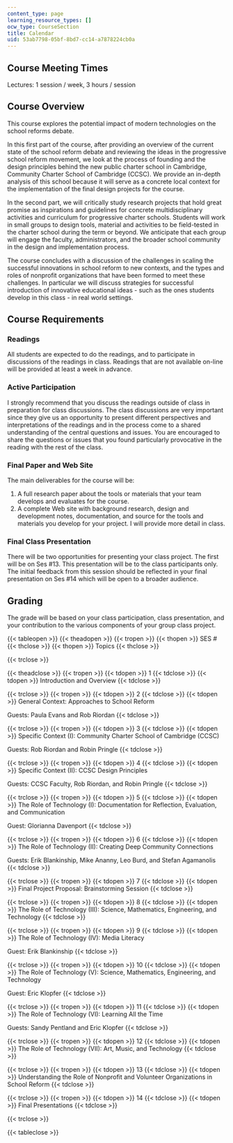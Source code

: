 ```yaml
---
content_type: page
learning_resource_types: []
ocw_type: CourseSection
title: Calendar
uid: 53ab7798-05bf-8bd7-cc14-a7878224cb0a
---
```


Course Meeting Times
--------------------

Lectures: 1 session / week, 3 hours / session

Course Overview
---------------

This course explores the potential impact of modern technologies on the school reforms debate.

In this first part of the course, after providing an overview of the current state of the school reform debate and reviewing the ideas in the progressive school reform movement, we look at the process of founding and the design principles behind the new public charter school in Cambridge, Community Charter School of Cambridge (CCSC). We provide an in-depth analysis of this school because it will serve as a concrete local context for the implementation of the final design projects for the course.

In the second part, we will critically study research projects that hold great promise as inspirations and guidelines for concrete multidisciplinary activities and curriculum for progressive charter schools. Students will work in small groups to design tools, material and activities to be field-tested in the charter school during the term or beyond. We anticipate that each group will engage the faculty, administrators, and the broader school community in the design and implementation process.

The course concludes with a discussion of the challenges in scaling the successful innovations in school reform to new contexts, and the types and roles of nonprofit organizations that have been formed to meet these challenges. In particular we will discuss strategies for successful introduction of innovative educational ideas - such as the ones students develop in this class - in real world settings.

Course Requirements
-------------------

### Readings

All students are expected to do the readings, and to participate in discussions of the readings in class. Readings that are not available on-line will be provided at least a week in advance.

### Active Participation

I strongly recommend that you discuss the readings outside of class in preparation for class discussions. The class discussions are very important since they give us an opportunity to present different perspectives and interpretations of the readings and in the process come to a shared understanding of the central questions and issues. You are encouraged to share the questions or issues that you found particularly provocative in the reading with the rest of the class.

### Final Paper and Web Site

The main deliverables for the course will be:

1.  A full research paper about the tools or materials that your team develops and evaluates for the course.
2.  A complete Web site with background research, design and development notes, documentation, and source for the tools and materials you develop for your project. I will provide more detail in class.

### Final Class Presentation

There will be two opportunities for presenting your class project. The first will be on Ses #13. This presentation will be to the class participants only. The initial feedback from this session should be reflected in your final presentation on Ses #14 which will be open to a broader audience.

Grading
-------

The grade will be based on your class participation, class presentation, and your contribution to the various components of your group class project.

{{< tableopen >}}
{{< theadopen >}}
{{< tropen >}}
{{< thopen >}}
SES #
{{< thclose >}}
{{< thopen >}}
Topics
{{< thclose >}}

{{< trclose >}}

{{< theadclose >}}
{{< tropen >}}
{{< tdopen >}}
1
{{< tdclose >}}
{{< tdopen >}}
Introduction and Overview
{{< tdclose >}}

{{< trclose >}}
{{< tropen >}}
{{< tdopen >}}
2
{{< tdclose >}}
{{< tdopen >}}
General Context: Approaches to School Reform  
  
Guests: Paula Evans and Rob Riordan
{{< tdclose >}}

{{< trclose >}}
{{< tropen >}}
{{< tdopen >}}
3
{{< tdclose >}}
{{< tdopen >}}
Specific Context (I): Community Charter School of Cambridge (CCSC)  
  
Guests: Rob Riordan and Robin Pringle
{{< tdclose >}}

{{< trclose >}}
{{< tropen >}}
{{< tdopen >}}
4
{{< tdclose >}}
{{< tdopen >}}
Specific Context (II): CCSC Design Principles  
  
Guests: CCSC Faculty, Rob Riordan, and Robin Pringle
{{< tdclose >}}

{{< trclose >}}
{{< tropen >}}
{{< tdopen >}}
5
{{< tdclose >}}
{{< tdopen >}}
The Role of Technology (I): Documentation for Reflection, Evaluation, and Communication  
  
Guest: Glorianna Davenport
{{< tdclose >}}

{{< trclose >}}
{{< tropen >}}
{{< tdopen >}}
6
{{< tdclose >}}
{{< tdopen >}}
The Role of Technology (II): Creating Deep Community Connections  
  
Guests: Erik Blankinship, Mike Ananny, Leo Burd, and Stefan Agamanolis
{{< tdclose >}}

{{< trclose >}}
{{< tropen >}}
{{< tdopen >}}
7
{{< tdclose >}}
{{< tdopen >}}
Final Project Proposal: Brainstorming Session
{{< tdclose >}}

{{< trclose >}}
{{< tropen >}}
{{< tdopen >}}
8
{{< tdclose >}}
{{< tdopen >}}
The Role of Technology (III): Science, Mathematics, Engineering, and Technology
{{< tdclose >}}

{{< trclose >}}
{{< tropen >}}
{{< tdopen >}}
9
{{< tdclose >}}
{{< tdopen >}}
The Role of Technology (IV): Media Literacy  
  
Guest: Erik Blankinship
{{< tdclose >}}

{{< trclose >}}
{{< tropen >}}
{{< tdopen >}}
10
{{< tdclose >}}
{{< tdopen >}}
The Role of Technology (V): Science, Mathematics, Engineering, and Technology  
  
Guest: Eric Klopfer
{{< tdclose >}}

{{< trclose >}}
{{< tropen >}}
{{< tdopen >}}
11
{{< tdclose >}}
{{< tdopen >}}
The Role of Technology (VI): Learning All the Time  
  
Guests: Sandy Pentland and Eric Klopfer
{{< tdclose >}}

{{< trclose >}}
{{< tropen >}}
{{< tdopen >}}
12
{{< tdclose >}}
{{< tdopen >}}
The Role of Technology (VII): Art, Music, and Technology
{{< tdclose >}}

{{< trclose >}}
{{< tropen >}}
{{< tdopen >}}
13
{{< tdclose >}}
{{< tdopen >}}
Understanding the Role of Nonprofit and Volunteer Organizations in School Reform
{{< tdclose >}}

{{< trclose >}}
{{< tropen >}}
{{< tdopen >}}
14
{{< tdclose >}}
{{< tdopen >}}
Final Presentations
{{< tdclose >}}

{{< trclose >}}

{{< tableclose >}}
